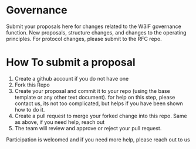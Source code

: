 # Governance
Submit your proposals here for changes related to the W3IF governance function.  New proposals, structure changes, and changes to the operating principles.  For protocol changes, please submit to the RFC repo.

# How To submit a proposal
1. Create a github account if you do not have one
2. Fork this Repo
3. Create your proposal and commit it to your repo (using the base template or any other text document).  for help on this step, please contact us, its not too complicated, but helps if you have been shown how to do it.
4. Create a pull request to merge your forked change into this repo.  Same as above, if you need help, reach out
5. The team will review and approve or reject your pull request.

Participation is welcomed and if you need more help, please reach out to us
